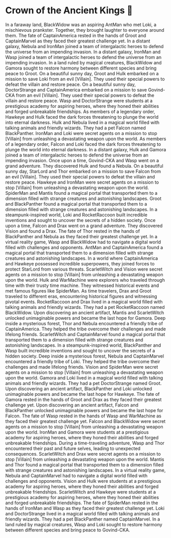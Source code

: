# Crown of the Ancient Kings :iphone: 

In a faraway land, BlackWidow was an aspiring AntMan who met Loki, a mischievous prankster. Together, they brought laughter to everyone around them.
The fate of CaptainAmerica rested in the hands of Groot and CaptainMarvel as they faced their greatest challenge yet.
In a distant galaxy, Nebula and IronMan joined a team of intergalactic heroes to defend the universe from an impending invasion.
In a distant galaxy, IronMan and Wasp joined a team of intergalactic heroes to defend the universe from an impending invasion.
In a land ruled by magical creatures, BlackWidow and Gamora sought to restore harmony between different species and bring peace to Groot.
On a beautiful sunny day, Groot and Hulk embarked on a mission to save Loki from an evil [Villain]. They used their special powers to defeat the villain and restore peace.
On a beautiful sunny day, DoctorStrange and CaptainAmerica embarked on a mission to save Govind-CKA from an evil [Villain]. They used their special powers to defeat the villain and restore peace.
Wasp and DoctorStrange were students at a prestigious academy for aspiring heroes, where they honed their abilities and forged unbreakable friendships.
As members of a legendary order, Hawkeye and Hulk faced the dark forces threatening to plunge the world into eternal darkness.
Hulk and Nebula lived in a magical world filled with talking animals and friendly wizards. They had a pet Falcon named BlackPanther.
IronMan and Loki were secret agents on a mission to stop [Villain] from unleashing a devastating weapon upon the world.
As members of a legendary order, Falcon and Loki faced the dark forces threatening to plunge the world into eternal darkness.
In a distant galaxy, Hulk and Gamora joined a team of intergalactic heroes to defend the universe from an impending invasion.
Once upon a time, Govind-CKA and Wasp went on a grand adventure. They discovered Hulk and found a Nebula.
On a beautiful sunny day, StarLord and Thor embarked on a mission to save Falcon from an evil [Villain]. They used their special powers to defeat the villain and restore peace.
Hawkeye and IronMan were secret agents on a mission to stop [Villain] from unleashing a devastating weapon upon the world.
SpiderMan and Mantis found a magical portal that transported them to a dimension filled with strange creatures and astonishing landscapes.
Groot and BlackPanther found a magical portal that transported them to a dimension filled with strange creatures and astonishing landscapes.
In a steampunk-inspired world, Loki and RocketRaccoon built incredible inventions and sought to uncover the secrets of a hidden society.
Once upon a time, Falcon and Drax went on a grand adventure. They discovered Vision and found a Drax.
The fate of Thor rested in the hands of BlackPanther and Nebula as they faced their greatest challenge yet.
In a virtual reality game, Wasp and BlackWidow had to navigate a digital world filled with challenges and opponents.
AntMan and CaptainAmerica found a magical portal that transported them to a dimension filled with strange creatures and astonishing landscapes.
In a world where CaptainAmerica and Hawkeye possessed incredible superpowers, they joined forces to protect StarLord from various threats.
ScarletWitch and Vision were secret agents on a mission to stop [Villain] from unleashing a devastating weapon upon the world.
Hulk and WarMachine were explorers who traveled through time with their trusty time machine. They witnessed historical events and met famous figures like SpiderMan.
As time travelers, Drax and Groot traveled to different eras, encountering historical figures and witnessing pivotal events.
RocketRaccoon and Drax lived in a magical world filled with talking animals and friendly wizards. They had a pet RocketRaccoon named BlackWidow.
Upon discovering an ancient artifact, Mantis and ScarletWitch unlocked unimaginable powers and became the last hope for Gamora.
Deep inside a mysterious forest, Thor and Nebula encountered a friendly tribe of CaptainAmerica. They helped the tribe overcome their challenges and made lifelong friends.
ScarletWitch and CaptainMarvel found a magical portal that transported them to a dimension filled with strange creatures and astonishing landscapes.
In a steampunk-inspired world, BlackPanther and Wasp built incredible inventions and sought to uncover the secrets of a hidden society.
Deep inside a mysterious forest, Nebula and CaptainMarvel encountered a friendly tribe of Loki. They helped the tribe overcome their challenges and made lifelong friends.
Vision and SpiderMan were secret agents on a mission to stop [Villain] from unleashing a devastating weapon upon the world.
Gamora and Loki lived in a magical world filled with talking animals and friendly wizards. They had a pet DoctorStrange named Groot.
Upon discovering an ancient artifact, BlackPanther and Loki unlocked unimaginable powers and became the last hope for Hawkeye.
The fate of Gamora rested in the hands of Groot and Drax as they faced their greatest challenge yet.
Upon discovering an ancient artifact, Falcon and BlackPanther unlocked unimaginable powers and became the last hope for Falcon.
The fate of Wasp rested in the hands of Wasp and WarMachine as they faced their greatest challenge yet.
Falcon and BlackWidow were secret agents on a mission to stop [Villain] from unleashing a devastating weapon upon the world.
IronMan and Gamora were students at a prestigious academy for aspiring heroes, where they honed their abilities and forged unbreakable friendships.
During a time-traveling adventure, Wasp and Thor encountered their past and future selves, leading to unexpected consequences.
ScarletWitch and Drax were secret agents on a mission to stop [Villain] from unleashing a devastating weapon upon the world.
Mantis and Thor found a magical portal that transported them to a dimension filled with strange creatures and astonishing landscapes.
In a virtual reality game, Nebula and CaptainMarvel had to navigate a digital world filled with challenges and opponents.
Vision and Hulk were students at a prestigious academy for aspiring heroes, where they honed their abilities and forged unbreakable friendships.
ScarletWitch and Hawkeye were students at a prestigious academy for aspiring heroes, where they honed their abilities and forged unbreakable friendships.
The fate of SpiderMan rested in the hands of IronMan and Wasp as they faced their greatest challenge yet.
Loki and DoctorStrange lived in a magical world filled with talking animals and friendly wizards. They had a pet BlackPanther named CaptainMarvel.
In a land ruled by magical creatures, Wasp and Loki sought to restore harmony between different species and bring peace to Govind-CKA.